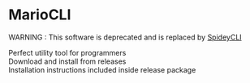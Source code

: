 # MarioCLI

WARNING : This software is deprecated and is replaced by [SpideyCLI](https://github.com/glappy-py/spideycli)

Perfect utility tool for programmers <br>
Download and install from releases <br>
Installation instructions included inside release package <br>

